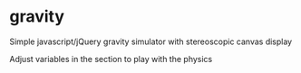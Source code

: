 # gravity
Simple javascript/jQuery gravity simulator with stereoscopic canvas display

Adjust variables in the <head> section to play with the physics
